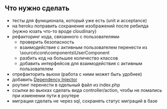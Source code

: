 ## Что нужно сделать

- тесты для функционала, который уже есть (unit и acceptance)
- на heroku поправить сохранение изображений после ребилда (нужно юзать что-то вроде cloudinary)
- рефакторинг кода, связанного с пользователями
    - проверить безопасность
    - взаимодействие с активным пользователем перенести из \source\core\components\UserComponent
    - разбить код на большее количество классов
    - добавить интерфейсов для взаимодействия с активным пользователем
- отрефакторить вьюхи (работа с ними может быть удобнее)
- добавить [Dependency Injector](http://php-di.org/)
- роутинг перенести в одельный файл из index.php
- ссылки во вьюхах сделать вида controller/action, чтобы не ломались при изменении пути в роутере
- миграции сделать не через sql, сохранять статус миграций в базе